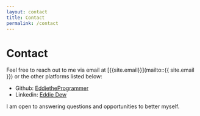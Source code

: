 ```yaml
---
layout: contact
title: Contact
permalink: /contact
---
```


# **Contact**

Feel free to reach out to me via email at [{{site.email}}](mailto::{{ site.email }}) or the other platforms listed below:
* Github: [EddietheProgrammer](https://github.com/{{site.github_username}})
* Linkedin: [Eddie Dew](https://www.linkedin.com/in/edde/)

I am open to answering questions and opportunities to better myself.